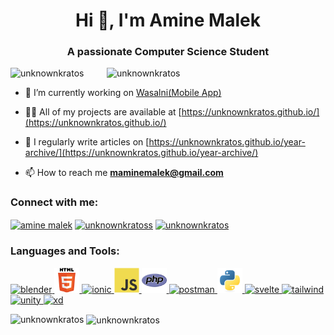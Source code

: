 <h1 align="center">Hi 👋, I'm Amine Malek</h1>
<h3 align="center">A passionate Computer Science Student</h3>
<img align="right" src="https://media1.giphy.com/media/usXZmmgP9Z7kf39fnq/giphy.gif?cid=ecf05e47zasm1a08oocjt2y0rgj9zmh8px3hlfkcl8m2lq1a&ep=v1_gifs_search&rid=giphy.gif&ct=g" alt="unknownkratos" width="350" />

<p align="left"> <img src="https://komarev.com/ghpvc/?username=unknownkratos&label=Profile%20views&color=0e75b6&style=flat" alt="unknownkratos" /> </p>

- 🔭 I’m currently working on [Wasalni(Mobile App)](https://github.com/Unknownkratos/Wasalni)

- 👨‍💻 All of my projects are available at [https://unknownkratos.github.io/](https://unknownkratos.github.io/)

- 📝 I regularly write articles on [https://unknownkratos.github.io/year-archive/](https://unknownkratos.github.io/year-archive/)

- 📫 How to reach me **maminemalek@gmail.com**

<h3 align="left">Connect with me:</h3>
<p align="left">
<a href="https://fb.com/amine malek" target="blank"><img align="center" src="https://raw.githubusercontent.com/rahuldkjain/github-profile-readme-generator/master/src/images/icons/Social/facebook.svg" alt="amine malek" height="30" width="40" /></a>
<a href="https://instagram.com/unknownkratoss" target="blank"><img align="center" src="https://raw.githubusercontent.com/rahuldkjain/github-profile-readme-generator/master/src/images/icons/Social/instagram.svg" alt="unknownkratoss" height="30" width="40" /></a>
<a href="https://discord.gg/unknownkratos" target="blank"><img align="center" src="https://raw.githubusercontent.com/rahuldkjain/github-profile-readme-generator/master/src/images/icons/Social/discord.svg" alt="unknownkratos" height="30" width="40" /></a>
</p>

<h3 align="left">Languages and Tools:</h3>
<p align="left"> <a href="https://www.blender.org/" target="_blank" rel="noreferrer"> <img src="https://download.blender.org/branding/community/blender_community_badge_white.svg" alt="blender" width="40" height="40"/> </a> <a href="https://www.w3.org/html/" target="_blank" rel="noreferrer"> <img src="https://raw.githubusercontent.com/devicons/devicon/master/icons/html5/html5-original-wordmark.svg" alt="html5" width="40" height="40"/> </a> <a href="https://ionicframework.com" target="_blank" rel="noreferrer"> <img src="https://upload.wikimedia.org/wikipedia/commons/d/d1/Ionic_Logo.svg" alt="ionic" width="40" height="40"/> </a> <a href="https://developer.mozilla.org/en-US/docs/Web/JavaScript" target="_blank" rel="noreferrer"> <img src="https://raw.githubusercontent.com/devicons/devicon/master/icons/javascript/javascript-original.svg" alt="javascript" width="40" height="40"/> </a> <a href="https://www.php.net" target="_blank" rel="noreferrer"> <img src="https://raw.githubusercontent.com/devicons/devicon/master/icons/php/php-original.svg" alt="php" width="40" height="40"/> </a> <a href="https://postman.com" target="_blank" rel="noreferrer"> <img src="https://www.vectorlogo.zone/logos/getpostman/getpostman-icon.svg" alt="postman" width="40" height="40"/> </a> <a href="https://www.python.org" target="_blank" rel="noreferrer"> <img src="https://raw.githubusercontent.com/devicons/devicon/master/icons/python/python-original.svg" alt="python" width="40" height="40"/> </a> <a href="https://svelte.dev" target="_blank" rel="noreferrer"> <img src="https://upload.wikimedia.org/wikipedia/commons/1/1b/Svelte_Logo.svg" alt="svelte" width="40" height="40"/> </a> <a href="https://tailwindcss.com/" target="_blank" rel="noreferrer"> <img src="https://www.vectorlogo.zone/logos/tailwindcss/tailwindcss-icon.svg" alt="tailwind" width="40" height="40"/> </a> <a href="https://unity.com/" target="_blank" rel="noreferrer"> <img src="https://www.vectorlogo.zone/logos/unity3d/unity3d-icon.svg" alt="unity" width="40" height="40"/> </a> <a href="https://www.adobe.com/products/xd.html" target="_blank" rel="noreferrer"> <img src="https://cdn.worldvectorlogo.com/logos/adobe-xd.svg" alt="xd" width="40" height="40"/> </a> </p>

<p><img align="left" src="https://github-readme-stats.vercel.app/api/top-langs?username=unknownkratos&show_icons=true&locale=en&layout=compact" alt="unknownkratos" /></p>

<p>&nbsp;<img align="center" src="https://github-readme-stats.vercel.app/api?username=unknownkratos&show_icons=true&locale=en" alt="unknownkratos" /></p>


